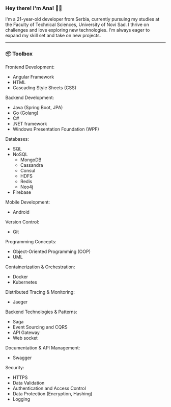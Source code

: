 ### Hey there! I'm Ana! 👋🏽

I'm a 21-year-old developer from Serbia, currently pursuing my studies at the Faculty of Technical Sciences, University of Novi Sad. I thrive on challenges and love exploring new technologies. I'm always eager to expand my skill set and take on new projects.

<hr>

### 📦 Toolbox

Frontend Development:
- Angular Framework
- HTML
- Cascading Style Sheets (CSS)

Backend Development:
- Java (Spring Boot, JPA)
- Go (Golang)
- C#
- .NET framework
- Windows Presentation Foundation (WPF)

Databases:
- SQL
- NoSQL 
  - MongoDB
  - Cassandra
  - Consul
  - HDFS
  - Redis
  - Neo4j
- Firebase

Mobile Development:
- Android
  
Version Control:
- Git

Programming Concepts:
- Object-Oriented Programming (OOP)
- UML

Containerization & Orchestration:
- Docker
- Kubernetes

Distributed Tracing & Monitoring:
- Jaeger

Backend Technologies & Patterns:
- Saga
- Event Sourcing and CQRS
- API Gateway
- Web socket

Documentation & API Management:
- Swagger
  
Security:
- HTTPS
- Data Validation
- Authentication and Access Control
- Data Protection (Encryption, Hashing)
- Logging

